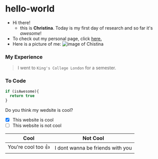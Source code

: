 # hello-world

- Hi there! 
  - this is **Christina**. Today is my first day of research and so far it's *awesome*!
- To check out my personal page, click [here.](https://chchen123.github.io/hello-world/)
- Here is a picture of me:
![image of Chistina](https://scontent-iad3-1.xx.fbcdn.net/v/t1.0-9/30742168_967207946790913_5541049179582758912_n.jpg?_nc_cat=0&oh=230003dc1f662d94777c7a805b7a037f&oe=5BBD3F0C)

### My Experience
> I went to `King's College London` for a semester.

### To Code

```javascript
if (isAwesome){
  return true
}
```
Do you think my wedsite is cool?
- [x] This website is cool
- [ ] This website is not cool

Cool | Not Cool
-----|---------
You're cool too :+1: | I dont wanna be friends with you
